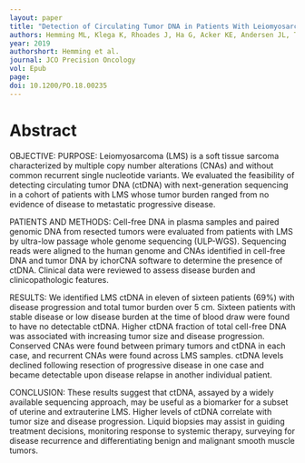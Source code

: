 ```yaml
---
layout: paper
title: "Detection of Circulating Tumor DNA in Patients With Leiomyosarcoma With Progressive Disease"
authors: Hemming ML, Klega K, Rhoades J, Ha G, Acker KE, Andersen JL, Thai E, Nag A, Thorner AR, Raut CP, George S, Crompton BD.
year: 2019
authorshort: Hemming et al.
journal: JCO Precision Oncology
vol: Epub
page: 
doi: 10.1200/PO.18.00235
---
```


# Abstract

OBJECTIVE:
PURPOSE:
Leiomyosarcoma (LMS) is a soft tissue sarcoma characterized by multiple copy number alterations (CNAs) and without common recurrent single nucleotide variants. We evaluated the feasibility of detecting circulating tumor DNA (ctDNA) with next-generation sequencing in a cohort of patients with LMS whose tumor burden ranged from no evidence of disease to metastatic progressive disease.

PATIENTS AND METHODS:
Cell-free DNA in plasma samples and paired genomic DNA from resected tumors were evaluated from patients with LMS by ultra-low passage whole genome sequencing (ULP-WGS). Sequencing reads were aligned to the human genome and CNAs identified in cell-free DNA and tumor DNA by ichorCNA software to determine the presence of ctDNA. Clinical data were reviewed to assess disease burden and clinicopathologic features.

RESULTS:
We identified LMS ctDNA in eleven of sixteen patients (69%) with disease progression and total tumor burden over 5 cm. Sixteen patients with stable disease or low disease burden at the time of blood draw were found to have no detectable ctDNA. Higher ctDNA fraction of total cell-free DNA was associated with increasing tumor size and disease progression. Conserved CNAs were found between primary tumors and ctDNA in each case, and recurrent CNAs were found across LMS samples. ctDNA levels declined following resection of progressive disease in one case and became detectable upon disease relapse in another individual patient.

CONCLUSION:
These results suggest that ctDNA, assayed by a widely available sequencing approach, may be useful as a biomarker for a subset of uterine and extrauterine LMS. Higher levels of ctDNA correlate with tumor size and disease progression. Liquid biopsies may assist in guiding treatment decisions, monitoring response to systemic therapy, surveying for disease recurrence and differentiating benign and malignant smooth muscle tumors.
